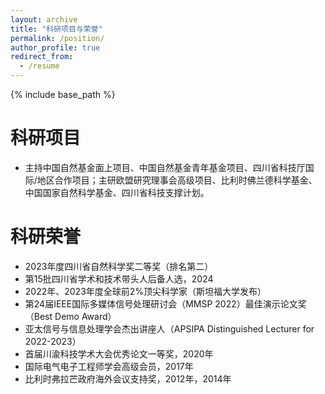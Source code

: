 ```yaml
---
layout: archive
title: "科研项目与荣誉"
permalink: /position/
author_profile: true
redirect_from:
  - /resume
---
```


{% include base_path %}

科研项目
======
* 主持中国自然基金面上项目、中国自然基金青年基金项目、四川省科技厅国际/地区合作项目；主研欧盟研究理事会高级项目、比利时佛兰德科学基金、中国国家自然科学基金、四川省科技支撑计划。

科研荣誉
======
* 2023年度四川省自然科学奖二等奖（排名第二）
* 第15批四川省学术和技术带头人后备人选，2024
* 2022年、2023年度全球前2%顶尖科学家（斯坦福大学发布）
* 第24届IEEE国际多媒体信号处理研讨会（MMSP 2022）最佳演示论文奖（Best Demo Award）
* 亚太信号与信息处理学会杰出讲座人（APSIPA Distinguished Lecturer for 2022-2023）
* 首届川渝科技学术大会优秀论文一等奖，2020年
* 国际电气电子工程师学会高级会员，2017年
* 比利时弗拉芒政府海外会议支持奖，2012年，2014年